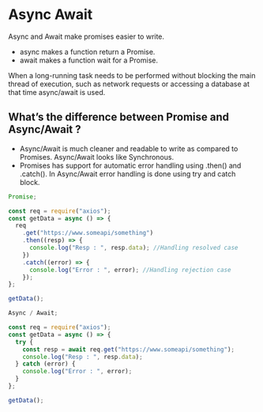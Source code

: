 # Async Await

Async and Await make promises easier to write.

- async makes a function return a Promise.
- await makes a function wait for a Promise.

When a long-running task needs to be performed without blocking the main thread of execution, such as network requests or accessing a database at that time async/await is used.

## What’s the difference between Promise and Async/Await ?

- Async/Await is much cleaner and readable to write as compared to Promises. Async/Await looks like Synchronous.
- Promises has support for automatic error handling using .then() and .catch(). In Async/Await error handling is done using try and catch block.

```javascript
Promise;

const req = require("axios");
const getData = async () => {
  req
    .get("https://www.someapi/something")
    .then((resp) => {
      console.log("Resp : ", resp.data); //Handling resolved case
    })
    .catch((error) => {
      console.log("Error : ", error); //Handling rejection case
    });
};

getData();
```

```javascript
Async / Await;

const req = require("axios");
const getData = async () => {
  try {
    const resp = await req.get("https://www.someapi/something");
    console.log("Resp : ", resp.data);
  } catch (error) {
    console.log("Error : ", error);
  }
};

getData();
```
